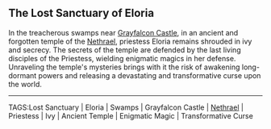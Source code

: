 ## The Lost Sanctuary of Eloria

In the treacherous swamps near [Grayfalcon Castle](Grayfalcon%20Castle.md), in an ancient and forgotten temple of the [Nethrael](../Lore/Nethrael.md), priestess Eloria remains shrouded in ivy and secrecy. The secrets of the temple are defended by the last living disciples of the Priestess, wielding enigmatic magics in her defense. Unraveling the temple's mysteries brings with it the risk of awakening long-dormant powers and releasing a devastating and transformative curse upon the world.


---

TAGS:Lost Sanctuary | Eloria | Swamps | Grayfalcon Castle | [Nethrael](../Lore/Nethrael.md) | Priestess | Ivy | Ancient Temple | Enigmatic Magic | Transformative Curse

